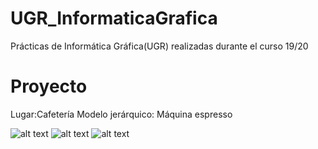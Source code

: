 # UGR_InformaticaGrafica
Prácticas de Informática Gráfica(UGR) realizadas durante el curso 19/20

# Proyecto
Lugar:Cafetería
Modelo jerárquico: Máquina espresso

![alt text](https://raw.githubusercontent.com/AntonioPriego/UGR_InformaticaGrafica/tree/main/Capturas/1.png)
![alt text](https://raw.githubusercontent.com/AntonioPriego/UGR_InformaticaGrafica/tree/main/Capturas/2.png)
![alt text](https://raw.githubusercontent.com/AntonioPriego/UGR_InformaticaGrafica/tree/main/Capturas/3.png)
